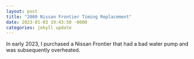 ```yaml
---
layout: post
title: "2000 Nissan Frontier Timing Replacement"
date: 2023-01-03 19:43:50 -0600
categories: jekyll update
---
```


In early 2023, I purchased a Nissan Frontier that had a bad water pump and was subsequently overheated.